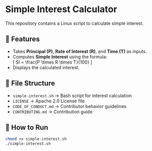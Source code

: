 # Simple Interest Calculator

This repository contains a Linux script to calculate simple interest.

## 📌 Features
- Takes **Principal (P)**, **Rate of Interest (R)**, and **Time (T)** as inputs.
- Computes **Simple Interest** using the formula:  
  \[
  SI = \frac{P \times R \times T}{100}
  \]
- Displays the calculated interest.

## 📂 File Structure
- `simple-interest.sh` → Bash script for interest calculation
- `LICENSE` → Apache 2.0 License file
- `CODE_OF_CONDUCT.md` → Contributor behavior guidelines
- `CONTRIBUTING.md` → Contribution guide

## 🔧 How to Run
```bash
chmod +x simple-interest.sh
./simple-interest.sh
